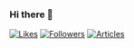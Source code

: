 ### Hi there 👋

[![Likes](https://badgen.org/img/zenn/sobya/likes?style=flat)](https://zenn.dev/sobya)
[![Followers](https://badgen.org/img/zenn/sobya/followers?style=flat)](https://zenn.dev/sobya)
[![Articles](https://badgen.org/img/zenn/sobya/articles?style=flat)](https://zenn.dev/sobya)


<!--
**sobaya-0141/sobaya-0141** is a ✨ _special_ ✨ repository because its `README.md` (this file) appears on your GitHub profile.

Here are some ideas to get you started:

- 🔭 I’m currently working on ...
- 🌱 I’m currently learning ...
- 👯 I’m looking to collaborate on ...
- 🤔 I’m looking for help with ...
- 💬 Ask me about ...
- 📫 How to reach me: ...
- 😄 Pronouns: ...
- ⚡ Fun fact: ...
-->
